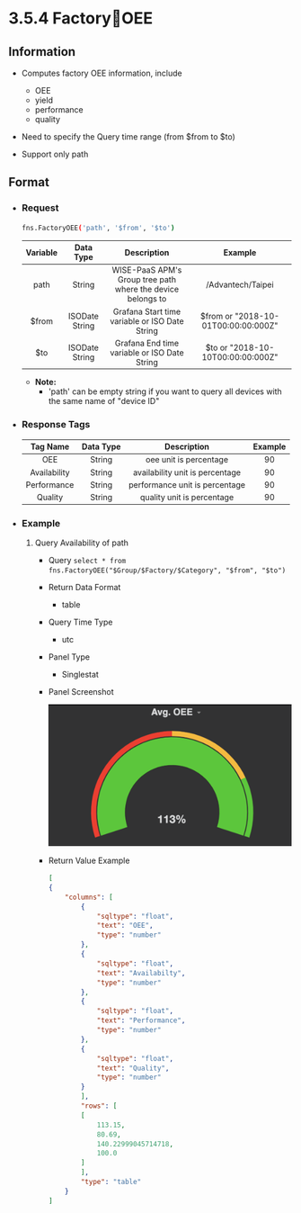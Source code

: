 # 3.5.4 FactoryOEE

## Information

* Computes factory OEE information, include
    * OEE
    * yield
    * performance
    * quality

* Need to specify the Query time range (from $from to $to)
* Support only path

## Format

* ### Request

  ``` sh
  fns.FactoryOEE('path', '$from', '$to')
  ```

  | Variable | Data Type | Description | Example |
  | :---: | :---: | :---: | :---: |
  | path | String | WISE-PaaS APM's Group tree path<br>where the device belongs to | /Advantech/Taipei |
  | $from | ISODate String | Grafana Start time variable or ISO Date String | $from or "2018-10-01T00:00:00:000Z" |
  | $to | ISODate String | Grafana End time variable or ISO Date String | $to or "2018-10-10T00:00:00:000Z" |

  - **Note:**
    - 'path' can be empty string if you want to query all devices with the same name of "device ID"


* ### Response Tags

  | Tag Name | Data Type | Description | Example |
  | :---: | :---: | :---: | :---: |
  | OEE | String | oee unit is percentage | 90 |
  | Availability | String | availability unit is percentage | 90 |
  | Performance | String | performance unit is percentage | 90 |
  | Quality | String | quality unit is percentage | 90 |


* ### Example
    1. Query Availability of path
        - Query
        ``` select * from fns.FactoryOEE("$Group/$Factory/$Category", "$from", "$to") ```
        - Return Data Format
            * table
        - Query Time Type
            * utc
        - Panel Type
            * Singlestat
        - Panel Screenshot

            ![](/images/3.5.4-FactoryOEE.png)
        - Return Value Example

            ``` json
            [
            {
                "columns": [
                    {
                        "sqltype": "float",
                        "text": "OEE",
                        "type": "number"
                    },
                    {
                        "sqltype": "float",
                        "text": "Availabilty",
                        "type": "number"
                    },
                    {
                        "sqltype": "float",
                        "text": "Performance",
                        "type": "number"
                    },
                    {
                        "sqltype": "float",
                        "text": "Quality",
                        "type": "number"
                    }
                    ],
                    "rows": [
                    [
                        113.15,
                        80.69,
                        140.22999045714718,
                        100.0
                    ]
                    ],
                    "type": "table"
                }
            ]


            ```
